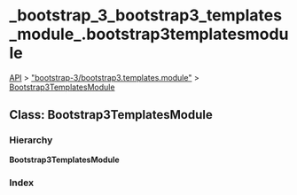 # \_bootstrap\_3\_bootstrap3\_templates\_module\_.bootstrap3templatesmodule

[API](../../api-1.md) &gt; ["bootstrap-3/bootstrap3.templates.module"](../modules/_bootstrap_3_bootstrap3_templates_module_.md) &gt; [Bootstrap3TemplatesModule](_bootstrap_3_bootstrap3_templates_module_.bootstrap3templatesmodule.md)

## Class: Bootstrap3TemplatesModule

### Hierarchy

**Bootstrap3TemplatesModule**

### Index


